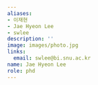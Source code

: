```yaml
---
aliases:
- 이재현
- Jae Hyeon Lee
- swlee
description: ''
image: images/photo.jpg
links:
  email: swlee@bi.snu.ac.kr
name: Jae Hyeon Lee
role: phd
---
```

